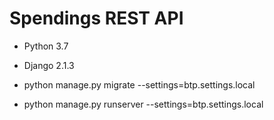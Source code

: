 # Spendings REST API

- Python 3.7
- Django 2.1.3

- python manage.py migrate --settings=btp.settings.local
- python manage.py runserver --settings=btp.settings.local
